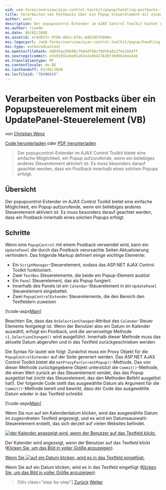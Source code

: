 ```yaml
---
uid: web-forms/overview/ajax-control-toolkit/popup/handling-postbacks-from-a-popup-control-with-an-updatepanel-vb
title: Verarbeiten von Postbacks über ein Popup Steuerelement mit einem Update Panel (VB) | Microsoft-Dokumentation
author: wenz
description: Der popupcontrol-Extender im AJAX Control Toolkit bietet eine einfache Möglichkeit, ein Popup aufzurufende, wenn ein beliebiges anderes Steuerelement aktiviert ist. Es muss besonders darauf geachtet werden...
ms.author: riande
ms.date: 06/02/2008
ms.assetid: ec9db57c-9f68-402a-bf4c-0d63d5f6908e
msc.legacyurl: /web-forms/overview/ajax-control-toolkit/popup/handling-postbacks-from-a-popup-control-with-an-updatepanel-vb
msc.type: authoredcontent
ms.openlocfilehash: dd045ae56696c7944df98cf805ba812fde1bb4ff
ms.sourcegitcommit: e7e91932a6e91a63e2e46417626f39d6b244a3ab
ms.translationtype: MT
ms.contentlocale: de-DE
ms.lasthandoff: 03/06/2020
ms.locfileid: "78496635"
---
```

# <a name="handling-postbacks-from-a-popup-control-with-an-updatepanel-vb"></a>Verarbeiten von Postbacks über ein Popupsteuerelement mit einem UpdatePanel-Steuerelement (VB)

von [Christian Wenz](https://github.com/wenz)

[Code herunterladen](https://download.microsoft.com/download/9/3/f/93f8daea-bebd-4821-833b-95205389c7d0/PopupControl2.vb.zip) oder [PDF herunterladen](https://download.microsoft.com/download/2/d/c/2dc10e34-6983-41d4-9c08-f78f5387d32b/popupcontrol2VB.pdf)

> Der popupcontrol-Extender im AJAX Control Toolkit bietet eine einfache Möglichkeit, ein Popup aufzurufende, wenn ein beliebiges anderes Steuerelement aktiviert ist. Es muss besonders darauf geachtet werden, dass ein Postback innerhalb eines solchen Popups erfolgt.

## <a name="overview"></a>Übersicht

Der popupcontrol-Extender im AJAX Control Toolkit bietet eine einfache Möglichkeit, ein Popup aufzurufende, wenn ein beliebiges anderes Steuerelement aktiviert ist. Es muss besonders darauf geachtet werden, dass ein Postback innerhalb eines solchen Popups erfolgt.

## <a name="steps"></a>Schritte

Wenn eine `PopupControl` mit einem Postback verwendet wird, kann ein `UpdatePanel` die durch das Postback verursachte Seiten Aktualisierung verhindern. Das folgende Markup definiert einige wichtige Elemente:

- Ein `ScriptManager`-Steuerelement, sodass das ASP.NET AJAX Control Toolkit funktioniert.
- Zwei `TextBox` Steuerelemente, die beide ein Popup-Element auslöst
- Ein `Panel` Steuerelement, das als Popup fungiert.
- Innerhalb des Panels ist ein `Calendar`-Steuerelement in ein `UpdatePanel` Steuerelement eingebettet.
- Zwei `PopupControlExtender` Steuerelemente, die den Bereich den Textfeldern zuweisen

[!code-aspx[Main](handling-postbacks-from-a-popup-control-with-an-updatepanel-vb/samples/sample1.aspx)]

Beachten Sie, dass das `OnSelectionChanged`-Attribut des `Calendar` Steuer Elements festgelegt ist. Wenn der Benutzer also ein Datum im Kalender auswählt, erfolgt ein Postback, und die serverseitige Methode `c1_SelectionChanged()` wird ausgeführt. Innerhalb dieser Methode muss das aktuelle Datum abgerufen und in das Textfeld zurückgeschrieben werden.

Die Syntax für lautet wie folgt: Zunächst muss ein Proxy Objekt für die `PopupControlExtender` auf der Seite generiert werden. Das ASP.NET AJAX Control Toolkit bietet die `GetProxyForCurrentPopup()`-Methode. Das von dieser Methode zurückgegebene Objekt unterstützt die `Commit()`-Methode, die einen Wert zurück an das Steuerelement sendet, das das Popup ausgelöst hat (nicht das Steuerelement, das den Methoden Befehl ausgelöst hat!). Der folgende Code stellt das ausgewählte Datum als Argument für die `Commit()`-Methode bereit und bewirkt, dass der Code das ausgewählte Datum wieder in das Textfeld schreibt:

[!code-aspx[Main](handling-postbacks-from-a-popup-control-with-an-updatepanel-vb/samples/sample2.aspx)]

Wenn Sie nun auf ein Kalenderdatum klicken, wird das ausgewählte Datum im zugeordneten Textfeld angezeigt, und es wird ein Datumsauswahl-Steuerelement erstellt, das sich derzeit auf vielen Websites befindet.

[![der Kalender angezeigt wird, wenn der Benutzer auf das Textfeld klickt.](handling-postbacks-from-a-popup-control-with-an-updatepanel-vb/_static/image2.png)](handling-postbacks-from-a-popup-control-with-an-updatepanel-vb/_static/image1.png)

Der Kalender wird angezeigt, wenn der Benutzer auf das Textfeld klickt ([Klicken Sie, um das Bild in voller Größe anzuzeigen](handling-postbacks-from-a-popup-control-with-an-updatepanel-vb/_static/image3.png)).

[Wenn Sie ![auf ein Datum klicken, wird es in das Textfeld eingefügt.](handling-postbacks-from-a-popup-control-with-an-updatepanel-vb/_static/image5.png)](handling-postbacks-from-a-popup-control-with-an-updatepanel-vb/_static/image4.png)

Wenn Sie auf ein Datum klicken, wird es in das Textfeld eingefügt ([Klicken Sie, um das Bild in voller Größe anzuzeigen](handling-postbacks-from-a-popup-control-with-an-updatepanel-vb/_static/image6.png)).

> [!div class="step-by-step"]
> [Zurück](using-multiple-popup-controls-vb.md)
> [Weiter](handling-postbacks-from-a-popup-control-without-an-updatepanel-vb.md)
